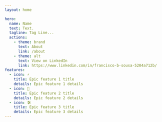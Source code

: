 ```yaml
---
layout: home

hero:
  name: Name
  text: Text.
  tagline: Tag Line...
  actions:
    - theme: brand
      text: About
      link: /about
    - theme: alt
      text: View on LinkedIn
      link: https://www.linkedin.com/in/francisco-b-sousa-5204a712b/
features:
  - icon: ⚡️
    title: Epic feature 1 title
    details: Epic feature 1 details
  - icon: 🖖
    title: Epic feature 2 title
    details: Epic feature 2 details
  - icon: 🛠️
    title: Epic feature 3 title
    details: Epic feature 3 details
---
```

